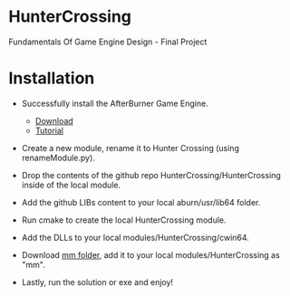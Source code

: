 # HunterCrossing
Fundamentals Of Game Engine Design - Final Project

# Installation

* Successfully install the AfterBurner Game Engine.
  * [Download](https://www.dropbox.com/s/yhaosl3cshlvshv/repo_distro.7z?dl=0)
  * [Tutorial](https://youtu.be/hPGZf2dHSG0)
* Create a new module, rename it to Hunter Crossing (using renameModule.py).
* Drop the contents of the github repo HunterCrossing/HunterCrossing inside of the local module.
* Add the github LIBs content to your local aburn/usr/lib64 folder.
* Run cmake to create the local HunterCrossing module.
* Add the DLLs to your local modules/HunterCrossing/cwin64.
* Download [mm folder](https://www.dropbox.com/scl/fi/slluh4cyugwo9b7oq6qfp/mm.zip?rlkey=nt227wnny0ieu0s68op9hb8ku&st=5pz02mb1&dl=0), add it to your local modules/HunterCrossing as "mm".

* Lastly, run the solution or exe and enjoy!
